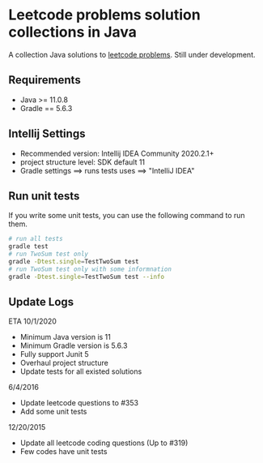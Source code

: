 # Leetcode problems solution collections in Java

A collection Java solutions to [leetcode problems](https://leetcode.com/problemset/all/). Still under development.

## Requirements
* Java >= 11.0.8
* Gradle == 5.6.3


## Intellij Settings
* Recommended version: Intellij IDEA Community 2020.2.1+
* project structure level: SDK default 11
* Gradle settings ==> runs tests uses ==> "IntelliJ IDEA"

## Run unit tests

If you write some unit tests, you can use the following command to run them.

```bash
# run all tests
gradle test 
# run TwoSum test only
gradle -Dtest.single=TestTwoSum test
# run TwoSum test only with some informnation
gradle -Dtest.single=TestTwoSum test --info
```

## Update Logs

ETA 10/1/2020
* Minimum Java version is 11
* Minimum Gradle version is 5.6.3
* Fully support Junit 5
* Overhaul project structure
* Update tests for all existed solutions

6/4/2016
* Update leetcode questions to #353
* Add some unit tests

12/20/2015
* Update all leetcode coding questions (Up to #319)
* Few codes have unit tests

